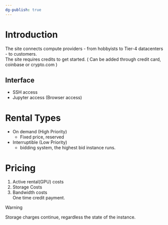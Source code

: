```yaml
---
dg-publish: true
---
```


# Introduction

The site connects compute providers - from hobbyists to Tier-4 datacenters - to customers.  
The site requires credits to get started. ( Can be added through credit card, coinbase or crypto.com )

## Interface

- SSH access
- Jupyter access (Browser access)

# Rental Types

- On demand (High Priority)
	- Fixed price, reserved
- Interruptible (Low Priority)
	- bidding system, the highest bid instance runs.

# Pricing

1. Active rental(GPU) costs
2. Storage Costs
3. Bandwidth costs  
One time credit payment.

> [!warning]  
> Storage charges continue, regardless the state of the instance.
